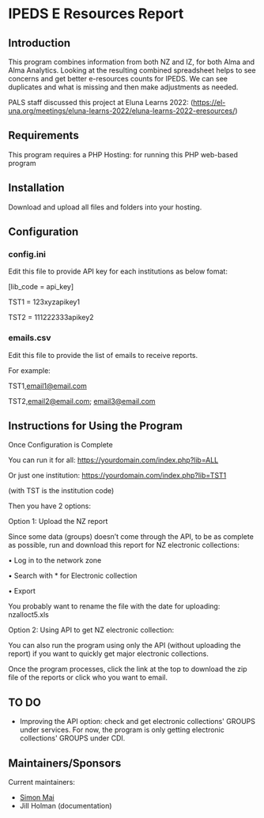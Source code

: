 # IPEDS E Resources Report

## Introduction
This program combines information from both NZ and IZ, for both Alma and Alma Analytics. Looking at the resulting combined spreadsheet helps to see concerns and get better e-resources counts for IPEDS. We can see duplicates and what is missing and then make adjustments as needed.

PALS staff discussed this project at Eluna Learns 2022: (https://el-una.org/meetings/eluna-learns-2022/eluna-learns-2022-eresources/)

## Requirements

This program requires a PHP Hosting: for running this PHP web-based program 

## Installation

Download and upload all files and folders into your hosting. 

## Configuration

### config.ini
Edit this file to provide API key for each institutions as below fomat:

[lib_code = api_key]

TST1 = 123xyzapikey1

TST2 = 111222333apikey2


### emails.csv
Edit this file to provide the list of emails to receive reports.

For example:

TST1,email1@email.com

TST2,email2@email.com; email3@email.com

## Instructions for Using the Program

Once Configuration is Complete

You can run it for all: https://yourdomain.com/index.php?lib=ALL

Or just one institution: https://yourdomain.com/index.php?lib=TST1

(with TST is the institution code)



Then you have 2 options:

Option 1: Upload the NZ report

Since some data (groups) doesn’t come through the API, to be as complete as possible, run and download this report for NZ electronic collections:

•	Log in to the network zone

•	Search with * for Electronic collection

•	Export

You probably want to rename the file with the date for uploading: nzalloct5.xls

Option 2: Using API to get NZ electronic collection:

You can also run the program using only the API (without uploading the report) if you want to quickly get major electronic collections.

Once the program processes, click the link at the top to download the zip file of the reports or click who you want to email.

## TO DO

* Improving the API option: check and get electronic collections' GROUPS under services. For now, the program is only getting electronic collections' GROUPS under CDI.

## Maintainers/Sponsors

Current maintainers:

* [Simon Mai](https://github.com/simonhm)
* Jill Holman (documentation)
